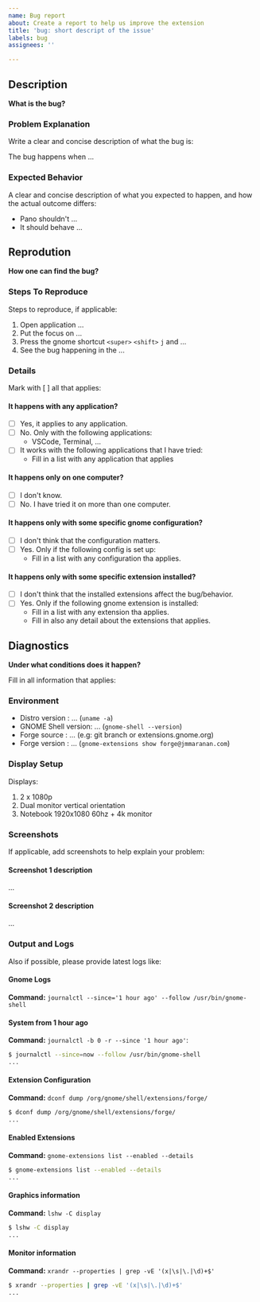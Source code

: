 ```yaml
---
name: Bug report
about: Create a report to help us improve the extension
title: 'bug: short descript of the issue'
labels: bug
assignees: ''

---
```


## Description

**What is the bug?**

### Problem Explanation

Write a clear and concise description of what the bug is:

The bug happens when ...

### Expected Behavior

A clear and concise description of what you expected to happen, and how the actual outcome differs:

- Pano shouldn't ...
- It should behave ...

## Reprodution

**How one can find the bug?**

### Steps To Reproduce

Steps to reproduce, if applicable:

1. Open application ...
2. Put the focus on ...
3. Press the gnome shortcut `<super>` `<shift>` `j` and ...
4. See the bug happening in the ...

### Details

Mark with [ ] all that applies:

#### It happens with any application?

- [ ] Yes, it applies to any application.
- [ ] No. Only with the following applications:
  - VSCode, Terminal, ...
- [ ] It works with the following applications that I have tried:
  - Fill in a list with any application that applies

#### It happens only on one computer?

- [ ] I don't know.
- [ ] No. I have tried it on more than one computer.

#### It happens only with some specific gnome configuration?

- [ ] I don't think that the configuration matters.
- [ ] Yes. Only if the following config is set up:
  - Fill in a list with any configuration tha applies.

#### It happens only with some specific extension installed?

- [ ] I don't think that the installed extensions affect the bug/behavior.
- [ ] Yes. Only if the following gnome extension is installed:
  - Fill in a list with any extension tha applies.
  - Fill in also any detail about the extensions that applies.

## Diagnostics

**Under what conditions does it happen?**

Fill in all information that applies:

### Environment

- Distro version     : ...  (`uname -a`)
- GNOME Shell version: ...  (`gnome-shell --version`)
- Forge source       : ...  (e.g: git branch or extensions.gnome.org)
- Forge version      : ...  (`gnome-extensions show forge@jmmaranan.com`)

### Display Setup

Displays:

1. 2 x 1080p
2. Dual monitor vertical orientation
3. Notebook 1920x1080 60hz + 4k monitor

### Screenshots

If applicable, add screenshots to help explain your problem:

#### Screenshot 1 description

...

#### Screenshot 2 description

...

### Output and Logs

Also if possible, please provide latest logs like:

#### Gnome Logs

**Command:** `journalctl --since='1 hour ago' --follow /usr/bin/gnome-shell`

#### System from 1 hour ago

**Command:** `journalctl -b 0 -r --since '1 hour ago'`:

``` bash
$ journalctl --since=now --follow /usr/bin/gnome-shell
...
```

#### Extension Configuration

**Command:** `dconf dump /org/gnome/shell/extensions/forge/`

``` bash
$ dconf dump /org/gnome/shell/extensions/forge/
...
```

#### Enabled Extensions

**Command:** `gnome-extensions list --enabled --details`

``` bash
$ gnome-extensions list --enabled --details
...
```

#### Graphics information

**Command:** `lshw -C display`

``` bash
$ lshw -C display
...
```

#### Monitor information

**Command:** `xrandr --properties | grep -vE '(x|\s|\.|\d)+$'`

``` bash
$ xrandr --properties | grep -vE '(x|\s|\.|\d)+$'
...
```
